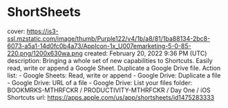 # ‎ShortSheets

cover: https://is3-ssl.mzstatic.com/image/thumb/Purple122/v4/1b/a8/81/1ba88134-2bc8-6073-a5a1-14d0fc0b4a73/AppIcon-1x_U007emarketing-5-0-85-220.png/1200x630wa.png
created: February 20, 2022 9:36 PM (UTC)
description: ‎Bringing a whole set of new capabilities to Shortcuts.  Easily read, write or append a Google Sheet. Duplicate a Google Drive file.  Action list:  - Google Sheets: Read, write or append - Google Drive: Duplicate a file - Google Drive: URL of a file - Google Drive: List your files
folder: BOOKMRKS-MTHRFCKR / PRODUCTIVITY-MTHRFCKR / Day One / iOS Shortcuts
url: https://apps.apple.com/us/app/shortsheets/id1475283333